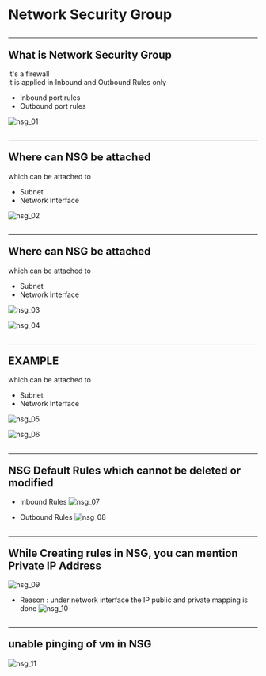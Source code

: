 # Network Security Group

## <hr/>What is Network Security Group
it's a firewall<br>
it is applied in Inbound and Outbound Rules only<br>
- Inbound port rules<br>
- Outbound port rules<br>

![nsg_01](images/network_security_group/nsg_01.png)

## <hr/>Where can NSG be attached

which can be attached to<br>
- Subnet<br>
- Network Interface<br>

![nsg_02](images/network_security_group/nsg_02.png)


## <hr/>Where can NSG be attached

which can be attached to<br>
- Subnet<br>
- Network Interface<br>

![nsg_03](images/network_security_group/nsg_03.png)

![nsg_04](images/network_security_group/nsg_04.png)

## <hr/>EXAMPLE

which can be attached to<br>
- Subnet<br>
- Network Interface<br>

![nsg_05](images/network_security_group/nsg_05.png)

![nsg_06](images/network_security_group/nsg_06.png)

## <hr/>NSG Default Rules which cannot be deleted or modified 

- Inbound Rules
![nsg_07](images/network_security_group/nsg_07.png)

- Outbound Rules
![nsg_08](images/network_security_group/nsg_08.png)

## <hr/>While Creating rules in NSG, you can mention Private IP Address 

![nsg_09](images/network_security_group/nsg_09.png)

- Reason : under network interface the IP public and private mapping is done 
![nsg_10](images/network_security_group/nsg_10.png)

## <hr/>unable pinging of vm in NSG
![nsg_11](images/network_security_group/nsg_11.png)



